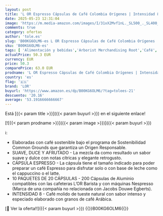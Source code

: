 ```yaml
---
layout: post
title: 'L OR Espresso Cápsulas de Café Colombia Orígenes | Intensidad 8 | 200 Cápsulas Compatibles Nespresso  R * - Amazon Exclusive'
date: 2025-05-23 12:31:04
image: 'https://m.media-amazon.com/images/I/31xX2Mvf1nL._SL500_._SL400_.jpg'
comments: true
category: ofertas
author: 'tole.es'
slug: 'B00KG6OLM6-es L OR Espresso Cápsulas de Café Colombia Orígenes |...'
sku: 'B00KG6OLM6-es'
tags: [ 'Alimentación y bebidas','Arborist Merchandising Root','Café','Café para Nespresso','Café para máquinas Nespresso','Café, té y bebidas','Cápsulas de café','Novedades en Alimentación y bebidas','Self Service','Special Features Stores','dd53b5bc-bcd1-4c9b-ab43-793ed912ccdd_0','dd53b5bc-bcd1-4c9b-ab43-793ed912ccdd_2401','dd53b5bc-bcd1-4c9b-ab43-793ed912ccdd_6001','dd53b5bc-bcd1-4c9b-ab43-793ed912ccdd_8801','dd53b5bc-bcd1-4c9b-ab43-793ed912ccdd_901','lor','nespresso','🇪🇸', ]
actualPrice: 50.3 EUR
currency: EUR
price: 50.3
comparePrice: 63.0 EUR
prodname: 'L OR Espresso Cápsulas de Café Colombia Orígenes | Intensidad 8 | 200 Cápsulas Compatibles Nespresso  R * - Amazon Exclusive'
country: 'es'
flag: '🇪🇸'
brand: 'LOR'
buyurl: 'https://www.amazon.es/dp/B00KG6OLM6/?tag=tolees-21'
descuento: '20.16'
average: '53.1916666666667'
---
```


Está [{{< param title >}}]({{< param buyurl >}}) en el siguiente enlace!

[![{{< param prodname >}}]({{< param image >}})]({{< param buyurl >}})

ℹ️:

- Elaboradas con café sostenible bajo el programa de Sostenibilidad Common Grounds que garantiza un Origen Responsable.
- SUAVE, DUCE Y AFRUTADO - La mezcla da como resultado un sabor suave y dulce con notas cítricas y elegante retrogusto.
- CÁPSULA ESPRESSO - La cápsula tiene el tamaño indicado para poder preparar un café Espresso para disfrutar solo o con base de leche como el cappuccino o el latte.
- 10 PAQUETES DE 20 CÁPSULAS - 200 Cápsulas de Aluminio compatibles con las cafeteras L’OR Barista y con máquinas Nespresso (Marca de una compañía no relacionada con Jacobs Douwe Egberts).
- INTENSIDAD 8 - Café molido de tueste natural con sabor intenso y especiado elaborado con granos de café Arábica.

[🛒 Ver la oferta!!]({{< param buyurl >}})
{{<world>}}B00KG6OLM6{{</world>}}
